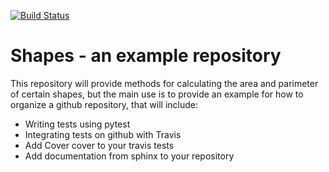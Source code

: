 [![Build Status](https://travis-ci.org/camizanette/shapes.svg?branch=master)](https://travis-ci.org/camizanette/shapes)

# Shapes - an example repository

This repository will provide methods for calculating the area and parimeter of certain shapes, but the main use
is to provide an example for how to organize a github repository, that will include:

* Writing tests using pytest
* Integrating tests on github with Travis
* Add Cover cover to your travis tests
* Add documentation from sphinx to your repository


